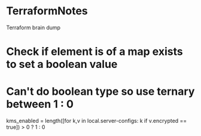 # TerraformNotes
Terraform brain dump


# Check if element is of a map exists to set a boolean value
# Can't do boolean type so use ternary between 1 : 0

  kms_enabled = length([for k,v in local.server-configs: 
                          k if v.encrypted == true]) > 0 ? 1 : 0
                          
